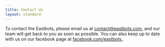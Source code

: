 ```yaml
---
title: Contact Us
layout: standard
---
```


To contact the Eastbots, please email us at <contact@eastbots.com>, and our team will get back to you as soon as possible.
You can also keep up to date with us on our facebook page at <a href="https://www.facebook.com/eastbots"> facebook.com/eastbots </a>.
